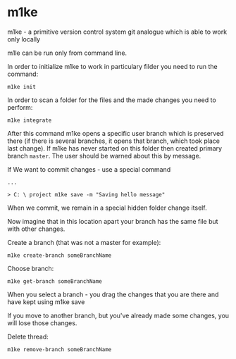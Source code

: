 # m1ke

m1ke - a primitive version control system git analogue which is able to work only locally

m1le can be run only from command line.

In order to initialize m1ke to work in particulary filder you need to run the command:

`m1ke init`

In order to scan a folder for the files and the made changes you need to perform:

`m1ke integrate`

After this command m1ke opens a specific user branch which is preserved there (if there is several branches, it opens that branch, which took place last change). If m1ke has never started on this folder then created primary branch `master`. The user should be warned about this by message.

If We want to commit changes - use a special command

```
...

> C: \ project m1ke save -m "Saving hello message"
```

When we commit, we remain in a special hidden folder change itself.

Now imagine that in this location apart your branch has the same file but with other changes.

Create a branch (that was not a master for example):

`m1ke create-branch someBranchName`

Choose branch:

`m1ke get-branch someBranchName`

When you select a branch - you drag the changes that you are there and have kept using m1ke save


If you move to another branch, but you've already made some changes, you will lose those changes.

Delete thread:

`m1ke remove-branch someBranchName`



